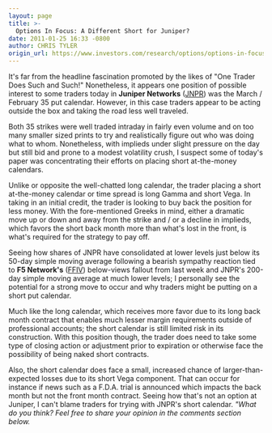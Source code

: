 ```yaml
---
layout: page
title: >-
  Options In Focus: A Different Short for Juniper?
date: 2011-01-25 16:33 -0800
author: CHRIS TYLER
origin_url: https://www.investors.com/research/options/options-in-focus-a-different-short-for-juniper/
---
```






It's far from the headline fascination promoted by the likes of "One Trader Does Such and Such!" Nonetheless, it appears one position of possible interest to some traders today in **Juniper Networks**  ([JNPR](https://research.investors.com/quote.aspx?symbol=JNPR)) was the March / February 35 put calendar. However, in this case traders appear to be acting outside the box and taking the road less well traveled. 

  

Both 35 strikes were well traded intraday in fairly even volume and on too many smaller sized prints to try and realistically figure out who was doing what to whom. Nonetheless, with implieds under slight pressure on the day but still bid and prone to a modest volatility crush, I suspect some of today's paper was concentrating their efforts on placing short at-the-money calendars. 

  

Unlike or opposite the well-chatted long calendar, the trader placing a short at-the-money calendar or time spread is long Gamma and short Vega. In taking in an initial credit, the trader is looking to buy back the position for less money. With the fore-mentioned Greeks in mind, either a dramatic move up or down and away from the strike and / or a decline in implieds, which favors the short back month more than what's lost in the front, is what's required for the strategy to pay off.

  

  

Seeing how shares of JNPR have consolidated at lower levels just below its 50-day simple moving average following a bearish sympathy reaction tied to **F5 Network's** ([FFIV](https://research.investors.com/quote.aspx?symbol=FFIV)) below-views fallout from last week and JNPR's 200-day simple moving average at much lower levels; I personally see the potential for a strong move to occur and why traders might be putting on a short put calendar. 

  

Much like the long calendar, which receives more favor due to its long back month contract that enables much lesser margin requirements outside of professional accounts; the short calendar is still limited risk in its construction. With this position though, the trader does need to take some type of closing action or adjustment prior to expiration or otherwise face the possibility of being naked short contracts.

  

Also, the short calendar does face a small, increased chance of larger-than-expected losses due to its short Vega component. That can occur for instance if news such as a F.D.A. trial is announced which impacts the back month but not the front month contract. Seeing how that's not an option at Juniper, I can't blame traders for trying with JNPR's short calendar. *"What do you think? Feel free to share your opinion in the comments section below.*




